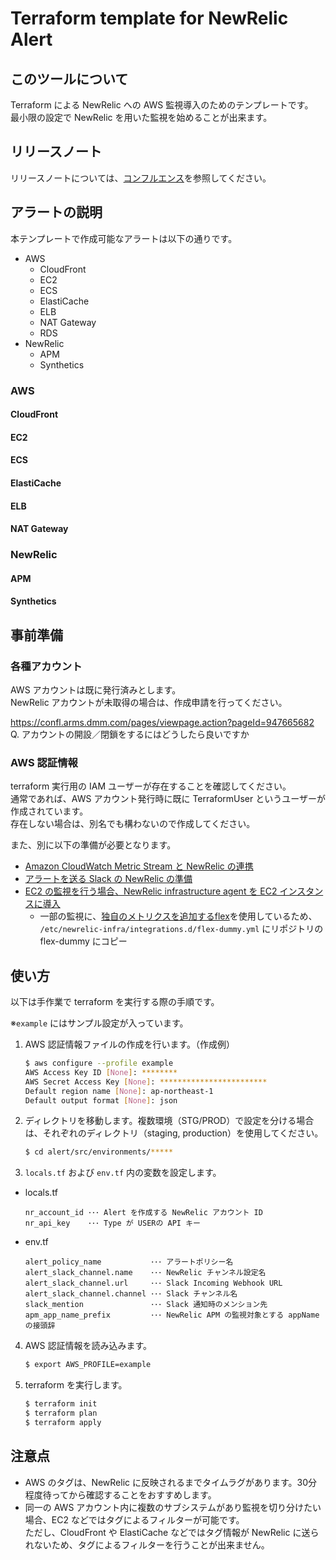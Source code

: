 # Terraform template for NewRelic Alert

## このツールについて

Terraform による NewRelic への AWS 監視導入のためのテンプレートです。  
最小限の設定で NewRelic を用いた監視を始めることが出来ます。

## リリースノート

リリースノートについては、[コンフルエンス](https://confl.arms.dmm.com/pages/viewpage.action?pageId=1090676546)を参照してください。

## アラートの説明

本テンプレートで作成可能なアラートは以下の通りです。

* AWS
  * CloudFront
  * EC2
  * ECS
  * ElastiCache
  * ELB
  * NAT Gateway
  * RDS
* NewRelic
  * APM
  * Synthetics

### AWS

#### CloudFront

#### EC2

#### ECS

#### ElastiCache

#### ELB

#### NAT Gateway

### NewRelic

#### APM

#### Synthetics

## 事前準備

### 各種アカウント

AWS アカウントは既に発行済みとします。  
NewRelic アカウントが未取得の場合は、作成申請を行ってください。  

https://confl.arms.dmm.com/pages/viewpage.action?pageId=947665682  
Q. アカウントの開設／閉鎖をするにはどうしたら良いですか

### AWS 認証情報

terraform 実行用の IAM ユーザーが存在することを確認してください。  
通常であれば、AWS アカウント発行時に既に TerraformUser というユーザーが作成されています。  
存在しない場合は、別名でも構わないので作成してください。


また、別に以下の準備が必要となります。

- [Amazon CloudWatch Metric Stream と NewRelic の連携](https://newrelic.com/jp/blog/how-to-relic/aws-cloudwatch-metric-streams)
- [アラートを送る Slack の NewRelic の準備](https://docs.newrelic.com/jp/docs/alerts-applied-intelligence/new-relic-alerts/alert-notifications/notification-channels-control-where-send-alerts/#slack)
- [EC2 の監視を行う場合、NewRelic infrastructure agent を EC2 インスタンスに導入](https://docs.newrelic.com/jp/docs/infrastructure/infrastructure-monitoring/get-started/get-started-infrastructure-monitoring/#install)
  - 一部の監視に、[独自のメトリクスを追加するflex](https://docs.newrelic.com/jp/docs/integrations/host-integrations/host-integrations-list/flex-integration-tool-build-your-own-integration/)を使用しているため、  
  `/etc/newrelic-infra/integrations.d/flex-dummy.yml` にリポジトリのflex-dummy にコピー

## 使い方

以下は手作業で terraform を実行する際の手順です。

※`example` にはサンプル設定が入っています。

1. AWS 認証情報ファイルの作成を行います。（作成例）
    ```bash
    $ aws configure --profile example
    AWS Access Key ID [None]: ********
    AWS Secret Access Key [None]: ************************
    Default region name [None]: ap-northeast-1
    Default output format [None]: json
    ```
2. ディレクトリを移動します。複数環境（STG/PROD）で設定を分ける場合は、それぞれのディレクトリ（staging, production）を使用してください。
    ```bash
    $ cd alert/src/environments/*****
    ```
3. `locals.tf` および `env.tf` 内の変数を設定します。
  * locals.tf
    ```
    nr_account_id ･･･ Alert を作成する NewRelic アカウント ID
    nr_api_key    ･･･ Type が USERの API キー
    ```
  * env.tf
    ```
    alert_policy_name           ･･･ アラートポリシー名
    alert_slack_channel.name    ･･･ NewRelic チャンネル設定名
    alert_slack_channel.url     ･･･ Slack Incoming Webhook URL
    alert_slack_channel.channel ･･･ Slack チャンネル名
    slack_mention               ･･･ Slack 通知時のメンション先
    apm_app_name_prefix         ･･･ NewRelic APM の監視対象とする appName の接頭辞
    ```
4. AWS 認証情報を読み込みます。
    ```bash
    $ export AWS_PROFILE=example
    ```
5. terraform を実行します。
    ```bash
    $ terraform init
    $ terraform plan
    $ terraform apply
    ```

## 注意点

* AWS のタグは、NewRelic に反映されるまでタイムラグがあります。30分程度待ってから確認することをおすすめします。
* 同一の AWS アカウント内に複数のサブシステムがあり監視を切り分けたい場合、EC2 などではタグによるフィルターが可能です。  
  ただし、CloudFront や ElastiCache などではタグ情報が NewRelic に送られないため、タグによるフィルターを行うことが出来ません。
